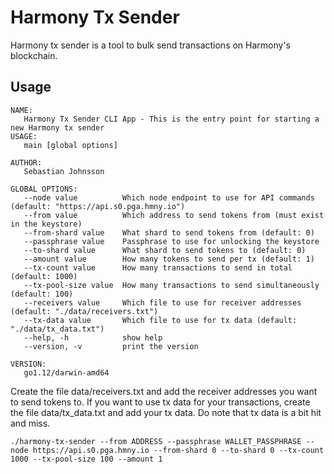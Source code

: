 # Harmony Tx Sender
Harmony tx sender is a tool to bulk send transactions on Harmony's blockchain.

## Usage

```
NAME:
   Harmony Tx Sender CLI App - This is the entry point for starting a new Harmony tx sender
USAGE:
   main [global options]
   
AUTHOR:
   Sebastian Johnsson
   
GLOBAL OPTIONS:
   --node value          Which node endpoint to use for API commands (default: "https://api.s0.pga.hmny.io")
   --from value          Which address to send tokens from (must exist in the keystore)
   --from-shard value    What shard to send tokens from (default: 0)
   --passphrase value    Passphrase to use for unlocking the keystore
   --to-shard value      What shard to send tokens to (default: 0)
   --amount value        How many tokens to send per tx (default: 1)
   --tx-count value      How many transactions to send in total (default: 1000)
   --tx-pool-size value  How many transactions to send simultaneously (default: 100)
   --receivers value     Which file to use for receiver addresses (default: "./data/receivers.txt")
   --tx-data value       Which file to use for tx data (default: "./data/tx_data.txt")
   --help, -h            show help
   --version, -v         print the version
   
VERSION:
   go1.12/darwin-amd64
```

Create the file data/receivers.txt and add the receiver addresses you want to send tokens to.
If you want to use tx data for your transactions, create the file data/tx_data.txt and add your tx data. Do note that tx data is a bit hit and miss.

```
./harmony-tx-sender --from ADDRESS --passphrase WALLET_PASSPHRASE --node https://api.s0.pga.hmny.io --from-shard 0 --to-shard 0 --tx-count 1000 --tx-pool-size 100 --amount 1
```
